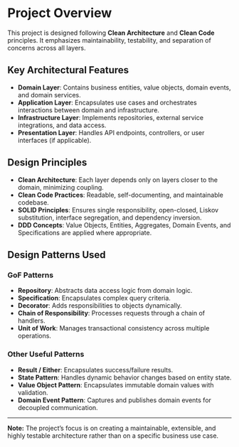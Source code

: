 # Project Overview

This project is designed following **Clean Architecture** and **Clean Code** principles. It emphasizes maintainability, testability, and separation of concerns across all layers.  

## Key Architectural Features

- **Domain Layer**: Contains business entities, value objects, domain events, and domain services.
- **Application Layer**: Encapsulates use cases and orchestrates interactions between domain and infrastructure.
- **Infrastructure Layer**: Implements repositories, external service integrations, and data access.
- **Presentation Layer**: Handles API endpoints, controllers, or user interfaces (if applicable).

## Design Principles

- **Clean Architecture**: Each layer depends only on layers closer to the domain, minimizing coupling.
- **Clean Code Practices**: Readable, self-documenting, and maintainable codebase.
- **SOLID Principles**: Ensures single responsibility, open-closed, Liskov substitution, interface segregation, and dependency inversion.
- **DDD Concepts**: Value Objects, Entities, Aggregates, Domain Events, and Specifications are applied where appropriate.

## Design Patterns Used

### GoF Patterns
- **Repository**: Abstracts data access logic from domain logic.
- **Specification**: Encapsulates complex query criteria.
- **Decorator**: Adds responsibilities to objects dynamically.
- **Chain of Responsibility**: Processes requests through a chain of handlers.
- **Unit of Work**: Manages transactional consistency across multiple operations.

### Other Useful Patterns
- **Result / Either**: Encapsulates success/failure results.
- **State Pattern**: Handles dynamic behavior changes based on entity state.
- **Value Object Pattern**: Encapsulates immutable domain values with validation.
- **Domain Event Pattern**: Captures and publishes domain events for decoupled communication.

---

**Note:** The project’s focus is on creating a maintainable, extensible, and highly testable architecture rather than on a specific business use case.
